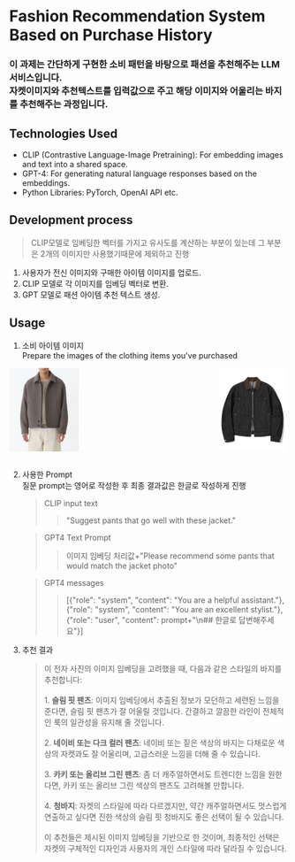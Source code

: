 # Fashion Recommendation System Based on Purchase History
### 이 과제는 간단하게 구현한 소비 패턴을 바탕으로 패션을 추천해주는 LLM 서비스입니다.<br/>자켓이미지와 추천텍스트를 입력값으로 주고 해당 이미지와 어울리는 바지를 추천해주는 과정입니다.


## Technologies Used
* CLIP (Contrastive Language-Image Pretraining): For embedding images and text into a shared space.
* GPT-4: For generating natural language responses based on the embeddings.
* Python Libraries: PyTorch, OpenAI API etc.
  
## Development process
>  CLIP모델로 임베딩한 벡터를 가지고 유사도를 계산하는 부분이 있는데 그 부분은 2개의 이미지만 사용했기때문에 제외하고 진행
 1. 사용자가 전신 이미지와 구매한 아이템 이미지를 업로드.
 2. CLIP 모델로 각 이미지를 임베딩 벡터로 변환.
 3. GPT 모델로 패션 아이템 추천 텍스트 생성.
    
## Usage
1. 소비 아이템 이미지 
<br/>Prepare the images of the clothing items you've purchased
<div style="display: flex; justify-content: space-between; align-items: center;">
  <img src=https://github.com/Hyeok-Jun-Yoon/AI_Plus/blob/main/%EC%8B%AC%ED%99%94%EA%B3%BC%EC%A0%9C5%EC%A3%BC%EC%B0%A8/jacket.webp alt="Left Image" style="width:25%;"/>
  <img src=https://github.com/Hyeok-Jun-Yoon/AI_Plus/blob/main/%EC%8B%AC%ED%99%94%EA%B3%BC%EC%A0%9C5%EC%A3%BC%EC%B0%A8/trucker.webp alt="Right Image" style="width:25%;"/>
</div><br/>

2. 사용한 Prompt 
<br/>질문 prompt는 영어로 작성한 후 최종 결과값은 한글로 작성하게 진행<br/>

    > CLIP input text 
    >>"Suggest pants that go well with these jacket."

    > GPT4 Text Prompt 
    >>이미지 임베딩 처리값+"Please recommend some pants that would match the jacket photo"
    
    >GPT4 messages
    >> [{"role": "system", "content": "You are a helpful assistant."}, {"role": "system", "content": "You are an excellent stylist."}, {"role": "user", "content": prompt+"\n## 한글로 답변해주세요"}]
    
3. 추천 결과
   > 이 전자 사진의 이미지 임베딩을 고려했을 때, 다음과 같은 스타일의 바지를 추천합니다:<br/><br/>1. **슬림 핏 팬츠**: 이미지 임베딩에서 추출된 정보가 모던하고 세련된 느낌을 준다면, 슬림 핏 팬츠가 잘 어울릴 것입니다. 간결하고 깔끔한 라인이 전체적인 룩의 일관성을 유지해 줄 것입니다.<br/><br/>2. **네이비 또는 다크 컬러 팬츠**: 네이비 또는 짙은 색상의 바지는 다채로운 색상의 자켓과도 잘 어울리며, 고급스러운 느낌을 더해 줄 수 있습니다.<br/><br/>3. **카키 또는 올리브 그린 팬츠**: 좀 더 캐주얼하면서도 트렌디한 느낌을 원한다면, 카키 또는 올리브 그린 색상의 팬츠도 고려해볼 만합니다.<br/><br/>4. **청바지**: 자켓의 스타일에 따라 다르겠지만, 약간 캐주얼하면서도 멋스럽게 연출하고 싶다면 진한 색상의 슬림 핏 청바지도 좋은 선택이 될 수 있습니다.<br/><br/>이 추천들은 제시된 이미지 임베딩을 기반으로 한 것이며, 최종적인 선택은 자켓의 구체적인 디자인과 사용자의 개인 스타일에 따라 달라질 수 있습니다.


